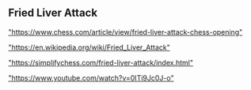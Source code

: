 <h2>Fried Liver Attack</h2>
<p><a href="https://www.chess.com/article/view/fried-liver-attack-chess-opening">"https://www.chess.com/article/view/fried-liver-attack-chess-opening"</a></p>

<p><a href="https://en.wikipedia.org/wiki/Fried_Liver_Attack">"https://en.wikipedia.org/wiki/Fried_Liver_Attack"</a></p>

<p><a href="https://simplifychess.com/fried-liver-attack/index.html">"https://simplifychess.com/fried-liver-attack/index.html"</a></p>

<p><a href="https://www.youtube.com/watch?v=0ITi9Jc0J-o">"https://www.youtube.com/watch?v=0ITi9Jc0J-o"</a></p>

